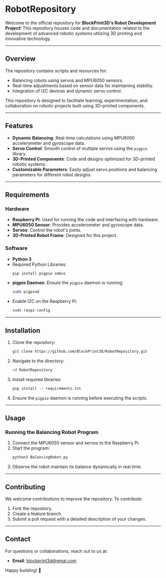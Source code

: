 

# RobotRepository
Welcome to the official repository for **BlockPrint3D's Robot Development Project**! This repository houses code and documentation related to the development of advanced robotic systems utilizing 3D printing and innovative technology.

---

## Overview
The repository contains scripts and resources for:
- Balancing robots using servos and MPU6050 sensors.
- Real-time adjustments based on sensor data for maintaining stability.
- Integration of I2C devices and dynamic servo control.

This repository is designed to facilitate learning, experimentation, and collaboration on robotic projects built using 3D-printed components.

---

## Features
- **Dynamic Balancing**: Real-time calculations using MPU6050 accelerometer and gyroscope data.
- **Servo Control**: Smooth control of multiple servos using the `pigpio` library.
- **3D-Printed Components**: Code and designs optimized for 3D-printed robotic systems.
- **Customizable Parameters**: Easily adjust servo positions and balancing parameters for different robot designs.

---

## Requirements
### Hardware
- **Raspberry Pi**: Used for running the code and interfacing with hardware.
- **MPU6050 Sensor**: Provides accelerometer and gyroscope data.
- **Servos**: Control the robot's joints.
- **3D-Printed Robot Frame**: Designed for this project.

### Software
- **Python 3**
- Required Python Libraries:
  ```bash
  pip install pigpio smbus
  ```
- **pigpio Daemon**: Ensure the `pigpio` daemon is running:
  ```bash
  sudo pigpiod
  ```
- Enable I2C on the Raspberry Pi:
  ```bash
  sudo raspi-config
  ```

---

## Installation
1. Clone the repository:
   ```bash
   git clone https://github.com/BlockPrint3D/RobotRepository.git
   ```
2. Navigate to the directory:
   ```bash
   cd RobotRepository
   ```
3. Install required libraries:
   ```bash
   pip install -r requirements.txt
   ```
4. Ensure the `pigpio` daemon is running before executing the scripts.

---

## Usage
### Running the Balancing Robot Program
1. Connect the MPU6050 sensor and servos to the Raspberry Pi.
2. Start the program:
   ```bash
   python3 BalancingRobot.py
   ```
3. Observe the robot maintain its balance dynamically in real time.

---

## Contributing
We welcome contributions to improve the repository. To contribute:
1. Fork the repository.
2. Create a feature branch.
3. Submit a pull request with a detailed description of your changes.

---


## Contact
For questions or collaborations, reach out to us at:
- **Email**: blockprint3d@gmai.com

Happy building! 🚀

